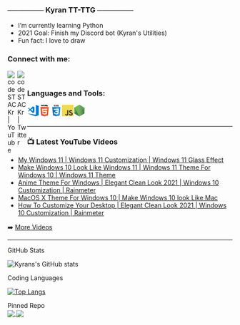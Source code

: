 ### ─────── Kyran TT-TTG ───────

- I’m currently learning Python
- 2021 Goal: Finish my Discord bot (Kyran's Utilities)
- Fun fact: I love to draw 

### Connect with me:

[<img align="left" alt="codeSTACKr | YouTube" width="22px" src="https://cdn.jsdelivr.net/npm/simple-icons@v3/icons/youtube.svg" />][youtube]
[<img align="left" alt="codeSTACKr | Twitter" width="22px" src="https://cdn.jsdelivr.net/npm/simple-icons@v3/icons/twitter.svg" />][twitter]
<br />

### Languages and Tools:

<img align="left" alt="Visual Studio Code" width="26px" src="https://raw.githubusercontent.com/github/explore/80688e429a7d4ef2fca1e82350fe8e3517d3494d/topics/visual-studio-code/visual-studio-code.png" />
<img align="left" alt="HTML5" width="26px" src="https://raw.githubusercontent.com/github/explore/80688e429a7d4ef2fca1e82350fe8e3517d3494d/topics/html/html.png" />
<img align="left" alt="CSS3" width="26px" src="https://raw.githubusercontent.com/github/explore/80688e429a7d4ef2fca1e82350fe8e3517d3494d/topics/css/css.png" />
<img align="left" alt="JavaScript" width="26px" src="https://raw.githubusercontent.com/github/explore/80688e429a7d4ef2fca1e82350fe8e3517d3494d/topics/javascript/javascript.png" />
<img align="left" alt="Node.js" width="26px" src="https://raw.githubusercontent.com/github/explore/80688e429a7d4ef2fca1e82350fe8e3517d3494d/topics/nodejs/nodejs.png" />

<br />
<br />

---

### 📺 Latest YouTube Videos

<!-- YOUTUBE:START -->
- [My Windows 11 | Windows 11 Customization | Windows 11 Glass Effect](https://www.youtube.com/watch?v=6EsfMwkxMbE)
- [Make Windows 10 Look Like Windows 11 | Windows 11 Theme For Windows 10 | Windows 11 Theme](https://www.youtube.com/watch?v=jjcHZp78FUg)
- [Anime Theme For Windows | Elegant Clean Look 2021 | Windows 10 Customization | Rainmeter](https://www.youtube.com/watch?v=xs-94kRtsZE)
- [MacOS X Theme For Windows 10 | Make Windows 10 look Like Mac](https://www.youtube.com/watch?v=ieobzvbKoLI)
- [How To Customize Your Desktop | Elegant Clean Look 2021 | Windows 10 Customization | Rainmeter](https://www.youtube.com/watch?v=9mOzCxrdOKM)
<!-- YOUTUBE:END -->

➡️ [More Videos](https://www.youtube.com/channel/UCNEB1-mn65M_QiA6cLnBMBA)

---
</details>
  <summary>GitHub Stats</summary>
  
![Kyrans's GitHub stats](https://github-readme-stats.vercel.app/api?username=TT-TTG-Development&show_icons=true&theme=dark)

</details>

</details>
  <summary>Coding Languages</summary>

[![Top Langs](https://github-readme-stats.vercel.app/api/top-langs/?username=anuraghazra&layout=compact&theme=dark)](https://www.youtube.com/watch?v=dQw4w9WgXcQ)

</details>

</details>
<summary>Pinned Repo</summary>
<a href="https://github.com/TT-TTG-Development/Minecraft-Bedrock-Texture-Packs">
  <!-- Change the `github-readme-stats.anuraghazra1.vercel.app` to `github-readme-stats.vercel.app`  -->
  <img align="center" src="https://github-readme-stats.vercel.app/api/pin/?username=TT-TTG-Development&repo=Minecraft-Bedrock-Texture-Packs&theme=dark" />
  <a href="https://github.com/TT-TTG-Development/Modmail-bot">
  <!-- Change the `github-readme-stats.anuraghazra1.vercel.app` to `github-readme-stats.vercel.app`  -->
  <img align="center" src="https://github-readme-stats.vercel.app/api/pin/?username=TT-TTG-Development&repo=Modmail-bot&theme=dark" />
</details>
  
</details>

[twitter]: https://twitter.com/KyranTT_TTG
[youtube]: https://www.youtube.com/channel/UCNEB1-mn65M_QiA6cLnBMBA
